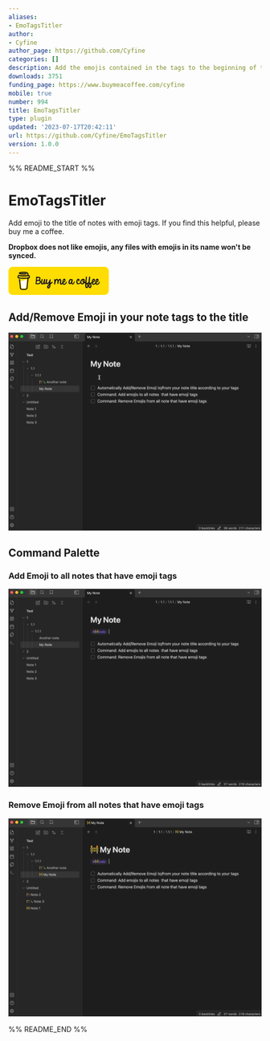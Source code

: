 ```yaml
---
aliases:
- EmoTagsTitler
author:
- Cyfine
author_page: https://github.com/Cyfine
categories: []
description: Add the emojis contained in the tags to the beginning of the note title.
downloads: 3751
funding_page: https://www.buymeacoffee.com/cyfine
mobile: true
number: 994
title: EmoTagsTitler
type: plugin
updated: '2023-07-17T20:42:11'
url: https://github.com/Cyfine/EmoTagsTitler
version: 1.0.0
---
```


%% README_START %%

# EmoTagsTitler 
Add emoji to the title of notes with emoji tags. 
If you find this helpful, please buy me a coffee.

**Dropbox does not like emojis, any files with emojis in 
its name won't be synced.** 

<a href="https://www.buymeacoffee.com/cyfine">
<img src="https://raw.githubusercontent.com/Cyfine/EmoTagsTitler/HEAD/bmc-button.png" alt="Image description" width="200">
</a>


## Add/Remove Emoji in your note tags to the title 
![add/remove](https://raw.githubusercontent.com/Cyfine/EmoTagsTitler/HEAD/addoremove.gif)

## Command Palette
### Add Emoji to all notes that have emoji tags 
![cmdadd](https://raw.githubusercontent.com/Cyfine/EmoTagsTitler/HEAD/cmdadd.gif)
### Remove Emoji from all notes that have emoji tags
![cmdremove](https://raw.githubusercontent.com/Cyfine/EmoTagsTitler/HEAD/cmdremove.gif)




%% README_END %%